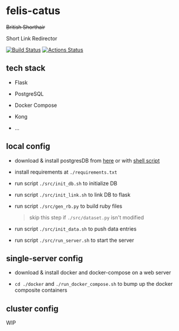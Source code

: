 # felis-catus
~~British Shorthair~~

Short Link Redirector

[![Build Status](https://msbiglawgood.visualstudio.com/Felis%20Catus/_apis/build/status/0583.felis-catus?branchName=master)](https://msbiglawgood.visualstudio.com/Felis%20Catus/_build/latest?definitionId=3&branchName=master)
[![Actions Status](https://github.com/0583/felis-catus/workflows/Docker%20Image%20Build/badge.svg)](https://github.com/0583/felis-catus/actions)

## tech stack

* Flask

* PostgreSQL

* Docker Compose

* Kong

* ...

## local config

* download & install postgresDB from [here](https://postgresapp.com/downloads.html) or with [shell script](https://github.com/0583/felis-catus/tree/master/utils/install_pg.sh)

* install requirements at `./requirements.txt`

* run script `./src/init_db.sh` to initialize DB

* run script `./src/init_link.sh` to link DB to flask

* run script `./src/gen_rb.py` to build ruby files
    > skip this step if `./src/dataset.py` isn't modified

* run script `./src/init_data.sh` to push data entries

* run script `./src/run_server.sh` to start the server

## single-server config

* download & install docker and docker-compose on a web server

* `cd ./docker` and `./run_docker_compose.sh` to bump up the docker composite containers

## cluster config

WIP
